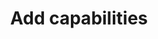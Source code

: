 ---
layout: default
title: Add capabilities
parent: App shortcuts
grand_parent: App entry points
nav_order: 3
---